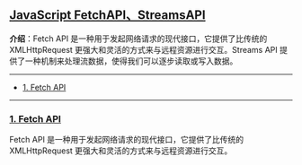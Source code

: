 ## [JavaScript FetchAPI、StreamsAPI](#)
**介绍**：Fetch API 是一种用于发起网络请求的现代接口，它提供了比传统的 XMLHttpRequest 更强大和灵活的方式来与远程资源进行交互。Streams API 提供了一种机制来处理流数据，使得我们可以逐步读取或写入数据。

---

- [1. Fetch API](#1-fetch-api)

---
### [1. Fetch API](#)
Fetch API 是一种用于发起网络请求的现代接口，它提供了比传统的 XMLHttpRequest 更强大和灵活的方式来与远程资源进行交互。